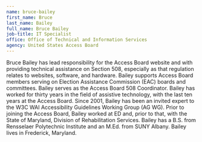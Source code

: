 ```yaml
---
name: bruce-bailey
first_name: Bruce
last_name: Bailey
full_name: Bruce Bailey
job-title: IT Specialist
office: Office of Technical and Information Services
agency: United States Access Board
---
```

Bruce Bailey has lead responsibility for the Access Board website and with providing technical assistance on Section 508, especially as that regulation relates to websites, software, and hardware. Bailey supports Access Board members serving on Election Assistance Commission (EAC) boards and committees. Bailey serves as the Access Board 508 Coordinator. Bailey has worked for thirty years in the field of assistive technology, with the last ten years at the Access Board. Since 2001, Bailey has been an invited expert to the W3C WAI Accessibility Guidelines Working Group (AG WG). Prior to joining the Access Board, Bailey worked at ED and, prior to that, with the State of Maryland, Division of Rehabilitation Services. Bailey has a B.S. from Rensselaer Polytechnic Institute and an M.Ed. from SUNY Albany. Bailey lives in Frederick, Maryland.

